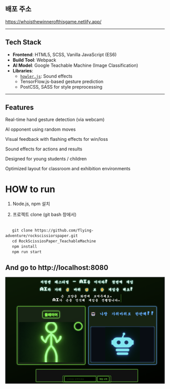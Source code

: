 ## 배포 주소
https://whoisthewinnerofthisgame.netlify.app/

---

## Tech Stack

- **Frontend**: HTML5, SCSS, Vanilla JavaScript (ES6)
- **Build Tool**: Webpack
- **AI Model**: Google Teachable Machine (Image Classification)
- **Libraries**:
  - [`howler.js`](https://github.com/goldfire/howler.js): Sound effects
  - TensorFlow.js-based gesture prediction
  - PostCSS, SASS for style preprocessing

---

## Features
Real-time hand gesture detection (via webcam)

AI opponent using random moves

Visual feedback with flashing effects for win/loss

Sound effects for actions and results

Designed for young students / children

Optimized layout for classroom and exhibition environments
 
  
<h1>HOW to run</h1>

1. Node.js, npm 설치

2. 프로젝트 clone
(git bash 창에서)
<code>
   git clone https://github.com/flying-adventure/rockscissiorspaper.git
   cd RockScissiosPaper_TeachableMachine
   npm install
   npm run start
</code>
<h2>And go to http://localhost:8080</h2>

![alt text](image.png)
